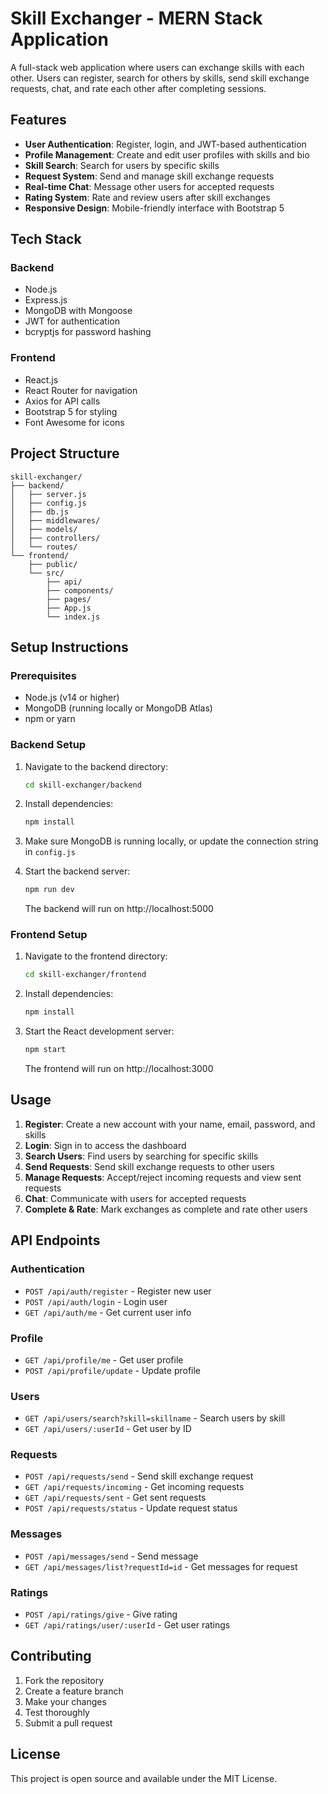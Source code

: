 # Skill Exchanger - MERN Stack Application

A full-stack web application where users can exchange skills with each other. Users can register, search for others by skills, send skill exchange requests, chat, and rate each other after completing sessions.

## Features

- **User Authentication**: Register, login, and JWT-based authentication
- **Profile Management**: Create and edit user profiles with skills and bio
- **Skill Search**: Search for users by specific skills
- **Request System**: Send and manage skill exchange requests
- **Real-time Chat**: Message other users for accepted requests
- **Rating System**: Rate and review users after skill exchanges
- **Responsive Design**: Mobile-friendly interface with Bootstrap 5

## Tech Stack

### Backend
- Node.js
- Express.js
- MongoDB with Mongoose
- JWT for authentication
- bcryptjs for password hashing

### Frontend
- React.js
- React Router for navigation
- Axios for API calls
- Bootstrap 5 for styling
- Font Awesome for icons

## Project Structure

```
skill-exchanger/
├── backend/
│   ├── server.js
│   ├── config.js
│   ├── db.js
│   ├── middlewares/
│   ├── models/
│   ├── controllers/
│   └── routes/
└── frontend/
    ├── public/
    └── src/
        ├── api/
        ├── components/
        ├── pages/
        ├── App.js
        └── index.js
```

## Setup Instructions

### Prerequisites
- Node.js (v14 or higher)
- MongoDB (running locally or MongoDB Atlas)
- npm or yarn

### Backend Setup

1. Navigate to the backend directory:
   ```bash
   cd skill-exchanger/backend
   ```

2. Install dependencies:
   ```bash
   npm install
   ```

3. Make sure MongoDB is running locally, or update the connection string in `config.js`

4. Start the backend server:
   ```bash
   npm run dev
   ```
   The backend will run on http://localhost:5000

### Frontend Setup

1. Navigate to the frontend directory:
   ```bash
   cd skill-exchanger/frontend
   ```

2. Install dependencies:
   ```bash
   npm install
   ```

3. Start the React development server:
   ```bash
   npm start
   ```
   The frontend will run on http://localhost:3000

## Usage

1. **Register**: Create a new account with your name, email, password, and skills
2. **Login**: Sign in to access the dashboard
3. **Search Users**: Find users by searching for specific skills
4. **Send Requests**: Send skill exchange requests to other users
5. **Manage Requests**: Accept/reject incoming requests and view sent requests
6. **Chat**: Communicate with users for accepted requests
7. **Complete & Rate**: Mark exchanges as complete and rate other users

## API Endpoints

### Authentication
- `POST /api/auth/register` - Register new user
- `POST /api/auth/login` - Login user
- `GET /api/auth/me` - Get current user info

### Profile
- `GET /api/profile/me` - Get user profile
- `POST /api/profile/update` - Update profile

### Users
- `GET /api/users/search?skill=skillname` - Search users by skill
- `GET /api/users/:userId` - Get user by ID

### Requests
- `POST /api/requests/send` - Send skill exchange request
- `GET /api/requests/incoming` - Get incoming requests
- `GET /api/requests/sent` - Get sent requests
- `POST /api/requests/status` - Update request status

### Messages
- `POST /api/messages/send` - Send message
- `GET /api/messages/list?requestId=id` - Get messages for request

### Ratings
- `POST /api/ratings/give` - Give rating
- `GET /api/ratings/user/:userId` - Get user ratings

## Contributing

1. Fork the repository
2. Create a feature branch
3. Make your changes
4. Test thoroughly
5. Submit a pull request

## License

This project is open source and available under the MIT License.
